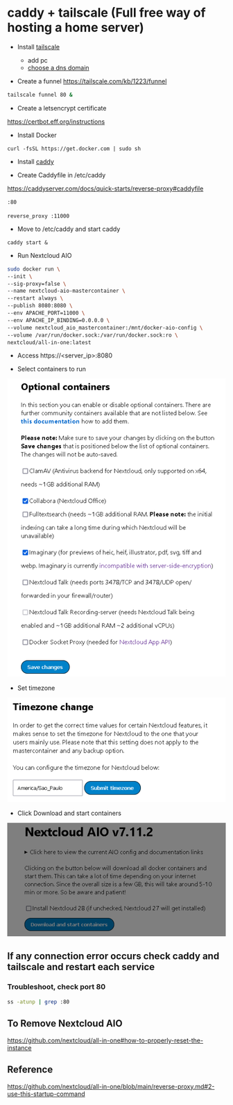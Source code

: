# caddy + tailscale (Full free way of hosting a home server)

* Install [tailscale](https://tailscale.com/download/linux)
  - add pc
  - [choose a dns domain](https://login.tailscale.com/admin/dns)

* Create a funnel https://tailscale.com/kb/1223/funnel

```sh
tailscale funnel 80 &
```

* Create a letsencrypt certificate

https://certbot.eff.org/instructions

* Install Docker

```
curl -fsSL https://get.docker.com | sudo sh
```

* Install [caddy](https://caddyserver.com/docs/install)

* Create Caddyfile in /etc/caddy

https://caddyserver.com/docs/quick-starts/reverse-proxy#caddyfile

```Caddyfile
:80

reverse_proxy :11000
```

* Move to /etc/caddy and start caddy

```
caddy start &
```

* Run Nextcloud AIO

```sh
sudo docker run \
--init \
--sig-proxy=false \
--name nextcloud-aio-mastercontainer \
--restart always \
--publish 8080:8080 \
--env APACHE_PORT=11000 \
--env APACHE_IP_BINDING=0.0.0.0 \
--volume nextcloud_aio_mastercontainer:/mnt/docker-aio-config \
--volume /var/run/docker.sock:/var/run/docker.sock:ro \
nextcloud/all-in-one:latest
```

* Access https://<server_ip>:8080

* Select containers to run

![Select containers to run](containers.png)

* Set timezone

![Set timezone](timezone.png)

* Click Download and start containers

![Download and start containers](download_start.png)


## If any connection error occurs check caddy and tailscale and restart each service

### Troubleshoot, check port 80

```sh
ss -atunp | grep :80
```

## To Remove Nextcloud AIO

https://github.com/nextcloud/all-in-one#how-to-properly-reset-the-instance


## Reference

https://github.com/nextcloud/all-in-one/blob/main/reverse-proxy.md#2-use-this-startup-command